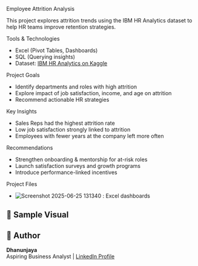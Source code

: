 Employee Attrition Analysis

This project explores attrition trends using the IBM HR Analytics dataset to help HR teams improve retention strategies.

Tools & Technologies
- Excel (Pivot Tables, Dashboards)
- SQL (Querying insights)
- Dataset: [IBM HR Analytics on Kaggle](https://www.kaggle.com/datasets/pavansubhasht/ibm-hr-analytics-attrition-dataset)

Project Goals
- Identify departments and roles with high attrition
- Explore impact of job satisfaction, income, and age on attrition
- Recommend actionable HR strategies

Key Insights
- Sales Reps had the highest attrition rate
- Low job satisfaction strongly linked to attrition
- Employees with fewer years at the company left more often

Recommendations
- Strengthen onboarding & mentorship for at-risk roles
- Launch satisfaction surveys and growth programs
- Introduce performance-linked incentives



Project Files
- ![Screenshot 2025-06-25 131340](https://github.com/user-attachments/assets/9dc9552e-9414-4033-b607-03e2918b80a0) : Excel dashboards


## 📸 Sample Visual


## 👤 Author
**Dhanunjaya**  
Aspiring Business Analyst | [LinkedIn Profile](#)
